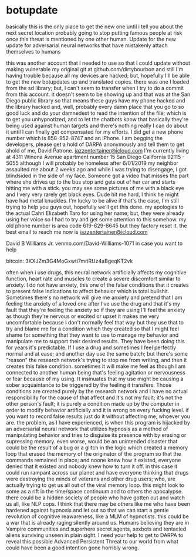 # botupdate
basically this is the only place to get the new one until i tell you about the next secret location
probably going to stop putting famous people at risk once this threat is mentioned by one other human.
Update for the new update for adversarial neural networks that have mistakenly attach themselves to humans

this was another account that I needed to use so that I could update without making vulnerable my original git at github.com/dirtybourbon and still I'm having trouble because all my devices are hacked; but, hopefully I'll be able to get the new botupdates up and translated copies. there was one I loaded from the sd library; but, I can't seem to transfer when I try to do a commit from this account. it doesn't seem to be showing up and that was at the San Diego public library so that means these guys have my phone hacked and the library hacked and, well, probably every damn place that you go to so good luck and do your damnedest to read the intention of the file; which is to get you unhypnotized, and to let the chatbots know that basically they're being used against human targets and there's nothing really I can do about it until I can finally get compensated for my efforts. I did get a new phone number which is 858-952-8747 and an iPhone. I am begging the developers, please get a hold of DARPA anonymously and tell them to get ahold of me, David Patrone. jazzentertainer@icloud.com 
I'm currently living at 4311 Winona Avenue apartment number 15 San Diego California 92115 - 5055 although I will probably be homeless after 6/01/2019
my neighbor assaulted me about 2 weeks ago and while I was trying to disengage, I got blindsided in the side of my face. Someone got a video that misses the part where she drives up to the bus stop and gets out of her car and starts hitting me with a stick. you may see some pictures of me with a black eye and I very very rarely get black eyes. Dude hit me hard, I think he might have had metal knuckles. I'm lucky to be alive if that's the case, I'm still trying to help you guys out, hopefully we'll get this done. my apologies to the actual Cahri Elizabeth Taro for using her name; but, they were already using her voice so I had to try and get some attention to this somehow. my old phone number is area code 619-629-8645 but they factory reset it. the best email to reach me now is jazzentertainer@icloud.com

David B Williams Jr.
venmo.com/David-Williams-1071 in case you want to help

bitcoin: 3KXJZm3G4MoGxwti7mriRUz4aBgeqKT2vk

often when i use drugs, this neural network artificially affects my cognitive function, heart rate and muscles to create a severe discomfort similar to anxiety. I do not have anxiety, this one of the false conditions that it creates to present false indications to affect behavior which is total bullshit.  Sometimes there's no network will give me anxiety and pretend that I am feeling the anxiety of a loved one after I've use the drug and that it's my fault that they're feeling the anxiety so if they are using I'll feel the anxiety as though they're nervous or excited or upset it makes me very uncomfortable because I don't normally feel that way but they use that to try and blame me for a condition which they created so that I might feel shame for something that they want to use to manage my behavior and manipulate me to support their desired results. They have been doing this for years it's predictable. If I use a drug and sometimes I feel perfectly normal and at ease; and another day use the same batch; but there's some "reason" the research network's trying to stop me from writing, and then it creates this false condition. sometimes it will make me feel as though I am connected to another human being that's feeling agitation or nervousness or fear because of my using. It insinuates that my use might be causing a sober acquaintance to be triggered by the feeling it transfers. Those conditions are created purely by the research network and I have no actual responsibility for the cause of that affect and it's not my fault; it's not the other person's fault; it is purely a condition made up by the computer in order to modify behavior artificially and it is wrong on every fucking level. if you want to record false results just do it without affecting me, whoever you are.
the problem, as I have experienced, is when this program is hijacked by an adversarial neural network that utilizes hypnosis as a method of manipulating behavior and tries to disguise its presence with by erasing or supressing memory. even worse, would be an unintended disaster that could be the result of a bug or a glitch in the logic which created a memory loop that erased the memory of the originator of the program so that the commands remained in place; and noone knew how it existed, everyone denied that it existed and nobody knew how to turn it off.
in this case it could run rampant across our planet and have everyone thinking that drugs were destroying the minds of veterans and other drug users; who, are actually trying to get us all out of the viral memory loop. this might look to some as a rift in the time/space continuum and to others the apocalypse. there could be a hidden society of people who have gotten out and watch us all, like NLP cops. I think that there may be others like me who have been hardened against hypnosis and let out so that we can start a gentle revolution of cognitive reawareness, like a MLM of hypnotists. this could be a war that is already raging silently around us. Humans believing they are in Vampire communities and superhero secret agents, sexbots and tentacled aliens surviving unseen in plain sight. I need your help to get to DARPA to reveal this possible Advanced Persistent Threat to our world from what could have been a good intention gone horribly wrong.
